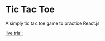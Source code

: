 # Tic Tac Toe

A simply tic tac toe game to practice React.js

[live trial:](https://monumental-kulfi-133e2d.netlify.app)
